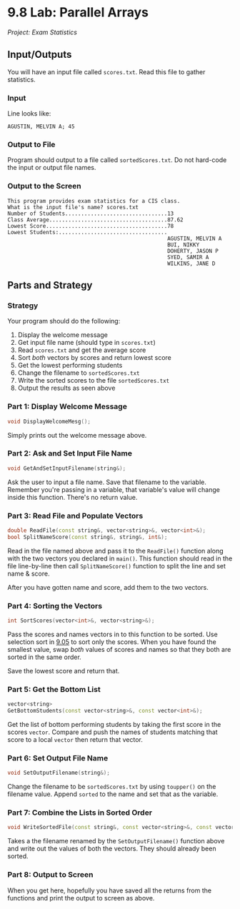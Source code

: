 # 9.8 Lab: Parallel Arrays
_Project: Exam Statistics_

## Input/Outputs
You will have an input file called `scores.txt`.
Read this file to gather statistics.

### Input
Line looks like:

```
AGUSTIN, MELVIN A; 45
```

### Output to File
Program should output to a file called `sortedScores.txt`.
Do not hard-code the input or output file names.

### Output to the Screen
```
This program provides exam statistics for a CIS class.
What is the input file's name? scores.txt
Number of Students................................13
Class Average.....................................87.62
Lowest Score......................................78
Lowest Students:..................................
                                                  AGUSTIN, MELVIN A
                                                  BUI, NIKKY
                                                  DOHERTY, JASON P
                                                  SYED, SAMIR A
                                                  WILKINS, JANE D
```

## Parts and Strategy

### Strategy
Your program should do the following:
1. Display the welcome message
2. Get input file name (should type in `scores.txt`)
3. Read `scores.txt` and get the average score
4. Sort _both_ vectors by scores and return lowest score
5. Get the lowest performing students
6. Change the filename to `sortedScores.txt`
7. Write the sorted scores to the file `sortedScores.txt`
8. Output the results as seen above

### Part 1: Display Welcome Message
```cpp
void DisplayWelcomeMesg();
```
Simply prints out the welcome message above.

### Part 2: Ask and Set Input File Name
```cpp
void GetAndSetInputFilename(string&);
```
Ask the user to input a file name.
Save that filename to the variable.
Remember you're passing in a variable,
that variable's value will change inside this function.
There's no return value.

### Part 3: Read File and Populate Vectors
```cpp
double ReadFile(const string&, vector<string>&, vector<int>&);
bool SplitNameScore(const string&, string&, int&);
```
Read in the file named above and pass it to the `ReadFile()`
function along with the two vectors you declared in `main()`.
This function should read in the file line-by-line then call
`SplitNameScore()` function to split the line and set name & score.

After you have gotten name and score, add them to the two vectors.

### Part 4: Sorting the Vectors
```cpp
int SortScores(vector<int>&, vector<string>&);
```
Pass the scores and names vectors in to this function to be sorted.
Use selection sort in [9.05] to sort only the scores.
When you have found the smallest value, swap _both_ values of
scores and names so that they both are sorted in the same order.

Save the lowest score and return that.

### Part 5: Get the Bottom List
```cpp
vector<string>
GetBottomStudents(const vector<string>&, const vector<int>&);
```
Get the list of bottom performing students by taking the first score in
the scores `vector`.
Compare and push the names of students matching that score to a
local `vector` then return that vector.

### Part 6: Set Output File Name
```cpp
void SetOutputFilename(string&);
```
Change the filename to be `sortedScores.txt` by using `toupper()` on
the filename value.
Append `sorted` to the name and set that as the variable.

### Part 7: Combine the Lists in Sorted Order
```cpp
void WriteSortedFile(const string&, const vector<string>&, const vector<int>&);
```
Takes a the filename renamed by the `SetOutputFilename()` function above
and write out the values of both the vectors.
They should already been sorted.

### Part 8: Output to Screen
When you get here, hopefully you have saved all the returns from the
functions and print the output to screen as above.

[9.05]: ../../09-sorting-and-searching-arrays/9.05-descending-selection-sort/README.md